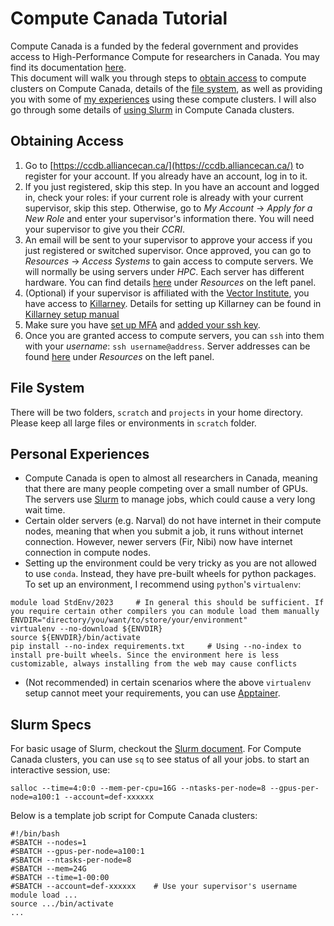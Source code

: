 # Compute Canada Tutorial
Compute Canada is a funded by the federal government and provides access to High-Performance Compute for researchers in Canada. You may find its documentation [here](https://docs.alliancecan.ca/wiki/Technical_documentation).  
This document will walk you through steps to [obtain access](#obtaining-access) to compute clusters on Compute Canada, details of the [file system](#file-system), as well as providing you with some of [my experiences](#personal-experiences) using these compute clusters. I will also go through some details of [using Slurm](#slurm-specs) in Compute Canada clusters.

## Obtaining Access
1. Go to [https://ccdb.alliancecan.ca/](https://ccdb.alliancecan.ca/) to register for your account. If you already have an account, log in to it.
2. If you just registered, skip this step. In you have an account and logged in, check your roles: if your current role is already with your current supervisor, skip this step. Otherwise, go to _My Account_ -> _Apply for a New Role_ and enter your supervisor's information there. You will need your supervisor to give you their _CCRI_.
3. An email will be sent to your supervisor to approve your access if you just registered or switched supervisor. Once approved, you can go to _Resources_ -> _Access Systems_ to gain access to compute servers. We will normally be using servers under _HPC_. Each server has different hardware. You can find details [here](https://docs.alliancecan.ca/wiki/Technical_documentation) under _Resources_ on the left panel.
4. (Optional) if your supervisor is affiliated with the [Vector Institute](https://vectorinstitute.ai/), you have access to [Killarney](https://docs.alliancecan.ca/wiki/Killarney). Details for setting up Killarney can be found in [Killarney setup manual](./Killarney.md)
5. Make sure you have [set up MFA](https://docs.alliancecan.ca/wiki/Multifactor_authentication#Use_a_smartphone_or_tablet) and [added your ssh key](https://docs.alliancecan.ca/wiki/SSH_Keys#Installing_your_key).
6. Once you are granted access to compute servers, you can `ssh` into them with your _username_: `ssh username@address`. Server addresses can be found [here](https://docs.alliancecan.ca/wiki/Technical_documentation) under _Resources_ on the left panel.

## File System
There will be two folders, `scratch` and `projects` in your home directory. Please keep all large files or environments in `scratch` folder.

## Personal Experiences
- Compute Canada is open to almost all researchers in Canada, meaning that there are many people competing over a small number of GPUs. The servers use [Slurm](../technical/slurm.md) to manage jobs, which could cause a very long wait time.
- Certain older servers (e.g. Narval) do not have internet in their compute nodes, meaning that when you submit a job, it runs without internet connection. However, newer servers (Fir, Nibi) now have internet connection in compute nodes.
- Setting up the environment could be very tricky as you are not allowed to use `conda`. Instead, they have pre-built wheels for python packages. To set up an environment, I recommend using `python`'s `virtualenv`:
```shell
module load StdEnv/2023     # In general this should be sufficient. If you require certain other compilers you can module load them manually
ENVDIR="directory/you/want/to/store/your/environment"
virtualenv --no-download ${ENVDIR}
source ${ENVDIR}/bin/activate
pip install --no-index requirements.txt     # Using --no-index to install pre-built wheels. Since the environment here is less customizable, always installing from the web may cause conflicts
```
- (Not recommended) in certain scenarios where the above `virtualenv` setup cannot meet your requirements, you can use [Apptainer](../technical/apptainer.md).

## Slurm Specs
For basic usage of Slurm, checkout the [Slurm document](../technical/slurm.md). For Compute Canada clusters, you can use `sq` to see status of all your jobs. to start an interactive session, use:
```shell
salloc --time=4:0:0 --mem-per-cpu=16G --ntasks-per-node=8 --gpus-per-node=a100:1 --account=def-xxxxxx
```
Below is a template job script for Compute Canada clusters:
```shell
#!/bin/bash
#SBATCH --nodes=1
#SBATCH --gpus-per-node=a100:1
#SBATCH --ntasks-per-node=8
#SBATCH --mem=24G
#SBATCH --time=1-00:00
#SBATCH --account=def-xxxxxx    # Use your supervisor's username
module load ...
source .../bin/activate
...
```